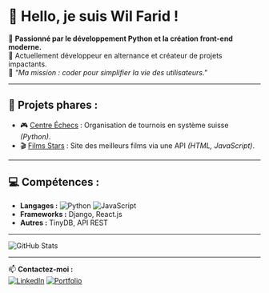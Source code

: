 # 👋 Hello, je suis Wil Farid !

🎯 **Passionné par le développement Python et la création front-end moderne.**  
📍 Actuellement développeur en alternance et créateur de projets impactants.  
🧩 *"Ma mission : coder pour simplifier la vie des utilisateurs."*

---

## 🌟 Projets phares :
- 🎮 [Centre Échecs](#) : Organisation de tournois en système suisse *(Python)*.
- 🎬 [Films Stars](#) : Site des meilleurs films via une API *(HTML, JavaScript)*.

---

## 💻 Compétences :
- **Langages :** ![Python](https://img.shields.io/badge/Python-3.9-blue) ![JavaScript](https://img.shields.io/badge/JavaScript-ES6-yellow)  
- **Frameworks :** Django, React.js  
- **Autres :** TinyDB, API REST

---

![GitHub Stats](https://github-readme-stats.vercel.app/api?username=tonNom&show_icons=true&theme=radical)

---

📫 **Contactez-moi :**  
[![LinkedIn](https://img.shields.io/badge/LinkedIn-wilodorico-blue)](https://www.linkedin.com/in/wilfried-odorico/)
[![Portfolio](https://img.shields.io/badge/Portfolio-CodeHarmony-orange)](https://codeharmony.fr)


